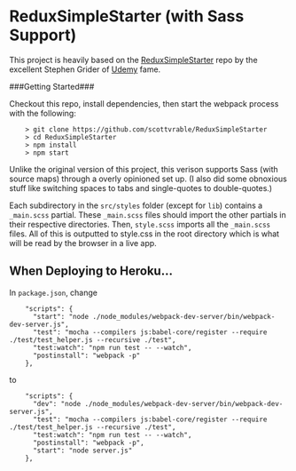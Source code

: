 # ReduxSimpleStarter (with Sass Support)

This project is heavily based on the [ReduxSimpleStarter](https://github.com/StephenGrider/ReduxSimpleStarter) repo by the excellent Stephen Grider of [Udemy](https://www.udemy.com/user/sgslo/) fame.

###Getting Started###

Checkout this repo, install dependencies, then start the webpack process with the following:

```
	> git clone https://github.com/scottvrable/ReduxSimpleStarter
	> cd ReduxSimpleStarter
	> npm install
	> npm start
```

Unlike the original version of this project, this verison supports Sass (with source maps) through a overly opinioned set up. (I also did some obnoxious stuff like switching spaces to tabs and single-quotes to double-quotes.)

Each subdirectory in the `src/styles` folder (except for `lib`) contains a `_main.scss` partial. These `_main.scss` files should import the other partials in their respective directories. Then, `style.scss` imports all the `_main.scss` files. All of this is outputted to style.css in the root directory which is what will be read by the browser in a live app.

## When Deploying to Heroku...

In `package.json`, change

```
	"scripts": {
	  "start": "node ./node_modules/webpack-dev-server/bin/webpack-dev-server.js",
	  "test": "mocha --compilers js:babel-core/register --require ./test/test_helper.js --recursive ./test",
	  "test:watch": "npm run test -- --watch",
	  "postinstall": "webpack -p"
	},
``` 

to

```
	"scripts": {
	  "dev": "node ./node_modules/webpack-dev-server/bin/webpack-dev-server.js",
	  "test": "mocha --compilers js:babel-core/register --require ./test/test_helper.js --recursive ./test",
	  "test:watch": "npm run test -- --watch",
	  "postinstall": "webpack -p",
	  "start": "node server.js"
	},
```
